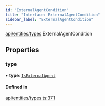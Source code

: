 ```yaml
---
id: "ExternalAgentCondition"
title: "Interface: ExternalAgentCondition"
sidebar_label: "ExternalAgentCondition"
---
```


[api/entities/types](../../../../../modules/API/Entities/Types/Types.md).ExternalAgentCondition

## Properties

### type

• **type**: [`IsExternalAgent`](../../../../../enums/API/Entities/Types/ConditionType/ConditionType.md#isexternalagent)

#### Defined in

[api/entities/types.ts:371](https://github.com/PolymeshAssociation/polymesh-sdk/blob/995f17653/src/api/entities/types.ts#L371)
